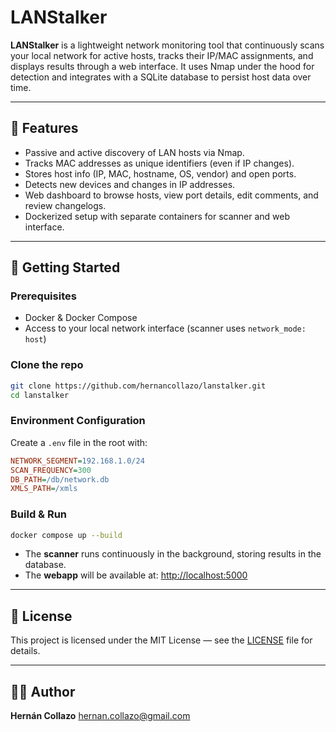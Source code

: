 # LANStalker

**LANStalker** is a lightweight network monitoring tool that continuously scans your local network for active hosts, tracks their IP/MAC assignments, and displays results through a web interface. It uses Nmap under the hood for detection and integrates with a SQLite database to persist host data over time.

---

## 🧩 Features

- Passive and active discovery of LAN hosts via Nmap.
- Tracks MAC addresses as unique identifiers (even if IP changes).
- Stores host info (IP, MAC, hostname, OS, vendor) and open ports.
- Detects new devices and changes in IP addresses.
- Web dashboard to browse hosts, view port details, edit comments, and review changelogs.
- Dockerized setup with separate containers for scanner and web interface.

---

## 🚀 Getting Started

### Prerequisites

- Docker & Docker Compose
- Access to your local network interface (scanner uses `network_mode: host`)

### Clone the repo

```bash
git clone https://github.com/hernancollazo/lanstalker.git
cd lanstalker
```

### Environment Configuration

Create a `.env` file in the root with:

```ini
NETWORK_SEGMENT=192.168.1.0/24
SCAN_FREQUENCY=300
DB_PATH=/db/network.db
XMLS_PATH=/xmls
```

### Build & Run

```bash
docker compose up --build
```

- The **scanner** runs continuously in the background, storing results in the database.
- The **webapp** will be available at: [http://localhost:5000](http://localhost:5000)

---

## 🪪 License

This project is licensed under the MIT License — see the [LICENSE](LICENSE) file for details.

---

## 👨‍💻 Author

**Hernán Collazo**
[hernan.collazo@gmail.com](mailto:hernan.collazo@gmail.com)
